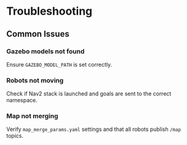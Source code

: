 # Troubleshooting

## Common Issues

### Gazebo models not found
Ensure `GAZEBO_MODEL_PATH` is set correctly.

### Robots not moving
Check if Nav2 stack is launched and goals are sent to the correct namespace.

### Map not merging
Verify `map_merge_params.yaml` settings and that all robots publish `/map` topics.

